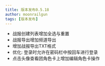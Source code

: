```yaml
---
title: 版本发布0.5.18
author: moonrailgun
tags: [版本发布]
---
```


- 战报创建列表增加全选与重置
- 战报导出增加频道导出
- 增加战报导出TXT格式
- 优化: 登录时允许在密码栏中按回车进行登录
- 点击头像查看团角色卡上增加编辑角色卡操作
